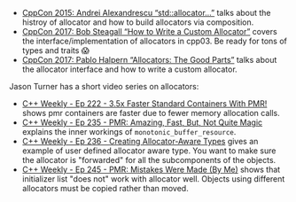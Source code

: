 

- [CppCon 2015: Andrei Alexandrescu “std::allocator...”][1] talks about 
the histroy of allocator and how to build allocators via composition.
- [CppCon 2017: Bob Steagall “How to Write a Custom Allocator”][2] covers 
the interface/implementation of allocators in cpp03. Be ready for tons of types
and traits 😱
- [CppCon 2017: Pablo Halpern “Allocators: The Good Parts”][3] talks about 
the allocator interface and how to write a custom allocator.

Jason Turner has a short video series on allocators:
- [C++ Weekly - Ep 222 - 3.5x Faster Standard Containers With PMR!][4] shows
pmr containers are faster due to fewer memory allocation calls.
- [C++ Weekly - Ep 235 - PMR: Amazing, Fast, But, Not Quite Magic][5] explains
the inner workings of `monotonic_buffer_resource`.
- [C++ Weekly - Ep 236 - Creating Allocator-Aware Types][6] gives an example
of user defined allocator aware type. You want to make sure the allocator 
is "forwarded" for all the subcomponents of the objects.
- [C++ Weekly - Ep 245 - PMR: Mistakes Were Made (By Me)][7] shows that 
initializer list "does not" work with allocator well. Objects using different 
allocators must be copied rather than moved.

[1]: https://www.youtube.com/watch?v=LIb3L4vKZ7U
[2]: https://www.youtube.com/watch?v=kSWfushlvB8
[3]: https://www.youtube.com/watch?v=v3dz-AKOVL8
[4]: https://www.youtube.com/watch?v=q6A7cKFXjY0
[5]: https://www.youtube.com/watch?v=vXJ1dwJ9QkI
[6]: https://www.youtube.com/watch?v=2LAsqp7UrNs
[7]: https://www.youtube.com/watch?v=6BLlIj2QoT8
